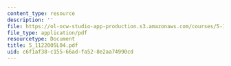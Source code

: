 ```yaml
---
content_type: resource
description: ''
file: https://ol-ocw-studio-app-production.s3.amazonaws.com/courses/5-112-principles-of-chemical-science-fall-2005/c6f1af38c15566adfa528e2aa74990cd_5_1122005L04.pdf
file_type: application/pdf
resourcetype: Document
title: 5_1122005L04.pdf
uid: c6f1af38-c155-66ad-fa52-8e2aa74990cd
---
```

